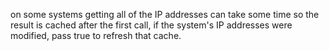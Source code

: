 on some systems getting all of the IP addresses can take some time so the result is cached after the first call, if the system's IP addresses were modified, pass true to refresh that cache.